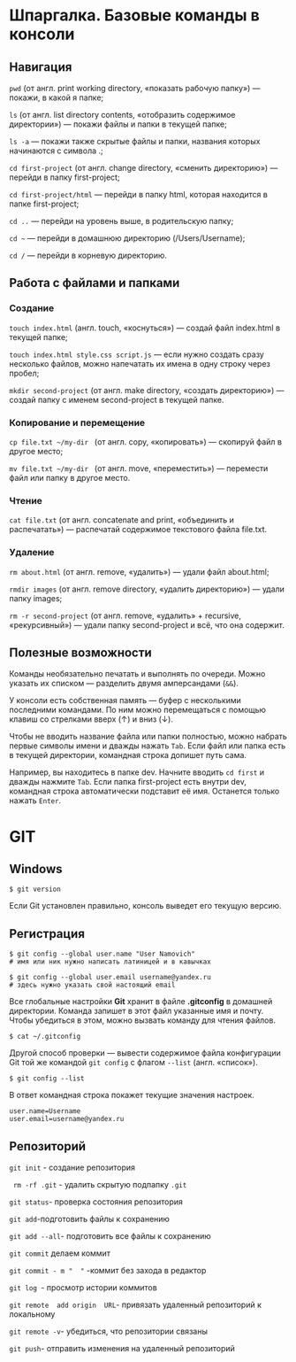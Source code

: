 
# Шпаргалка. Базовые команды в консоли

## Навигация

```pwd``` (от англ. print working directory, «показать рабочую папку») — покажи, в какой я папке;

```ls``` (от англ. list directory contents, «отобразить содержимое директории») — покажи файлы и папки в текущей папке;

```ls -a``` — покажи также скрытые файлы и папки, названия которых начинаются с символа .;

```cd first-project``` (от англ. change directory, «сменить директорию») — перейди в папку first-project;

```cd first-project/html``` — перейди в папку html, которая находится в папке first-project;

```cd ..``` — перейди на уровень выше, в родительскую папку;

```cd ~``` — перейди в домашнюю директорию (/Users/Username);

```cd /``` — перейди в корневую директорию.

## Работа с файлами и папками
### Создание

```touch index.html``` (англ. touch, «коснуться») — создай файл index.html в текущей папке;

```touch index.html style.css script.js``` — если нужно создать сразу несколько файлов, можно напечатать их имена в одну строку через пробел;

```mkdir second-project``` (от англ. make directory, «создать директорию») — создай папку с именем second-project в текущей папке.

### Копирование и перемещение

```cp file.txt ~/my-dir ``` (от англ. copy, «копировать») — скопируй файл в другое место;

```mv file.txt ~/my-dir ``` (от англ. move, «переместить») — перемести файл или папку в другое место.

### Чтение

```cat file.txt``` (от англ. concatenate and print, «объединить и распечатать») — распечатай содержимое текстового файла file.txt.

### Удаление

```rm about.html``` (от англ. remove, «удалить») — удали файл about.html;

```rmdir images``` (от англ. remove directory, «удалить директорию») — удали папку images;

```rm -r second-project``` (от англ. remove, «удалить» + recursive, «рекурсивный») — удали папку second-project и всё, что она содержит.

## Полезные возможности

Команды необязательно печатать и выполнять по очереди. Можно указать их списком — разделить двумя амперсандами (```&&```).

У консоли есть собственная память — буфер с несколькими последними командами. По ним можно перемещаться с помощью клавиш со стрелками вверх (↑) и вниз (↓).

Чтобы не вводить название файла или папки полностью, можно набрать первые символы имени и дважды нажать ```Tab```. Если файл или папка есть в текущей директории, командная строка допишет путь сама.

Например, вы находитесь в папке dev. Начните вводить ```cd first``` и дважды нажмите   ```Tab```. Если папка first-project есть внутри dev, командная строка автоматически подставит её имя. Останется только нажать ```Enter```.


# GIT
## Windows

```$ git version```


Если Git установлен правильно, консоль выведет его текущую версию. 

## Регистрация

```
$ git config --global user.name "User Namovich" 
# имя или ник нужно написать латиницей и в кавычках

$ git config --global user.email username@yandex.ru
# здесь нужно указать свой настоящий email 
```

 Все глобальные настройки **Git** хранит в файле **.gitconfig** в домашней директории. Команда запишет в этот файл указанные имя и почту. Чтобы убедиться в этом, можно вызвать команду для чтения файлов.
```
$ cat ~/.gitconfig

 ```

 Другой способ проверки — вывести содержимое файла конфигурации Git той же командой ```git config``` с флагом ```--list``` (англ. «список»).
```
$ git config --list
 ```
В ответ командная строка покажет текущие значения настроек.
```
user.name=Username
user.email=username@yandex.ru 
```

## Pепозиторий

```git init``` - создание репозитория

``` rm -rf .git``` - удалить скрытую подпапку ```.git```

```git status```- проверка состояния репозитория

```git add```-подготовить файлы к сохранению

```git add --all```- подготовить все файлы к сохранению

```git commit``` делаем коммит

```git commit - m "  "``` -коммит без захода в редактор

```git log ```- просмотр истории коммитов

```git remote  add origin  URL```- привязать удаленный репозиторий к локальному

```git remote -v```- убедиться, что репозитории связаны

```git push```- отправить изменения на удаленный репозиторий


